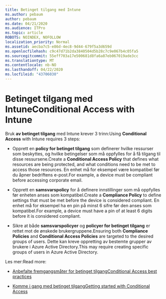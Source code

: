 ```yaml
---
title: Betinget tilgang med Intune
ms.author: pebaum
author: pebaum
ms.date: 04/21/2020
ms.audience: ITPro
ms.topic: article
ROBOTS: NOINDEX, NOFOLLOW
localization_priority: Normal
ms.assetid: aecba7c5-e86d-4ec8-9d44-679f5a3d659d
ms.openlocfilehash: c9c47d71b2da3840504d5b28c7c9e067b4c05fa5
ms.sourcegitcommit: 55eff703a17e500681d8fa6a87eb067019ade3cc
ms.translationtype: MT
ms.contentlocale: nb-NO
ms.lasthandoff: 04/22/2020
ms.locfileid: "43706030"
---
```

# <a name="conditional-access-with-intune"></a><span data-ttu-id="ac54b-102">Betinget tilgang med Intune</span><span class="sxs-lookup"><span data-stu-id="ac54b-102">Conditional Access with Intune</span></span>

<span data-ttu-id="ac54b-103">Bruk **av betinget tilgang** med Intune krever 3 trinn:</span><span class="sxs-lookup"><span data-stu-id="ac54b-103">Using **Conditional Access** with Intune requires 3 steps:</span></span> 
  
- <span data-ttu-id="ac54b-104">Opprett en **policy for betinget tilgang** som definerer hvilke ressurser som beskyttes, og hvilke betingelser som må oppfylles for å få tilgang til disse ressursene.</span><span class="sxs-lookup"><span data-stu-id="ac54b-104">Create a **Conditional Access Policy** that defines what resources are being protected, and what conditions need to be met to access those resources.</span></span> <span data-ttu-id="ac54b-105">En enhet må for eksempel være kompatibel før du åpner bedriftens e-post.</span><span class="sxs-lookup"><span data-stu-id="ac54b-105">For example, a device must be compliant before accessing corporate email.</span></span> 
    
- <span data-ttu-id="ac54b-106">Opprett en **samsvarspolicy** for å definere innstillinger som må oppfylles før enheten anses som kompatibel.</span><span class="sxs-lookup"><span data-stu-id="ac54b-106">Create a **Compliance Policy** to define settings that must be met before the device is considered compliant.</span></span> <span data-ttu-id="ac54b-107">En enhet må for eksempel ha en pin på minst 6 sifre før den anses som kompatibel.</span><span class="sxs-lookup"><span data-stu-id="ac54b-107">For example, a device must have a pin of at least 6 digits before it is considered compliant.</span></span> 
    
- <span data-ttu-id="ac54b-108">Sikre at både **samsvarspolicyer** og **policyer for betinget tilgang** er rettet mot de ønskede brukergruppene.</span><span class="sxs-lookup"><span data-stu-id="ac54b-108">Ensuring both **Compliance Policies** and **Conditional Access Policies** are targeted to the desired groups of users.</span></span> <span data-ttu-id="ac54b-109">Dette kan kreve oppretting av bestemte grupper av brukere i Azure Active Directory.</span><span class="sxs-lookup"><span data-stu-id="ac54b-109">This may require creating specific groups of users in Azure Active Directory.</span></span> 
    
<span data-ttu-id="ac54b-110">Les mer:</span><span class="sxs-lookup"><span data-stu-id="ac54b-110">Read more:</span></span>
  
- [<span data-ttu-id="ac54b-111">Anbefalte fremgangsmåter for betinget tilgang</span><span class="sxs-lookup"><span data-stu-id="ac54b-111">Conditional Access best practices</span></span>](https://docs.microsoft.com/azure/active-directory/conditional-access/best-practices)
    
- [<span data-ttu-id="ac54b-112">Komme i gang med betinget tilgang</span><span class="sxs-lookup"><span data-stu-id="ac54b-112">Getting started with Conditional Access </span></span>](https://docs.microsoft.com/azure/active-directory/active-directory-conditional-access-azure-portal-get-started)
    


